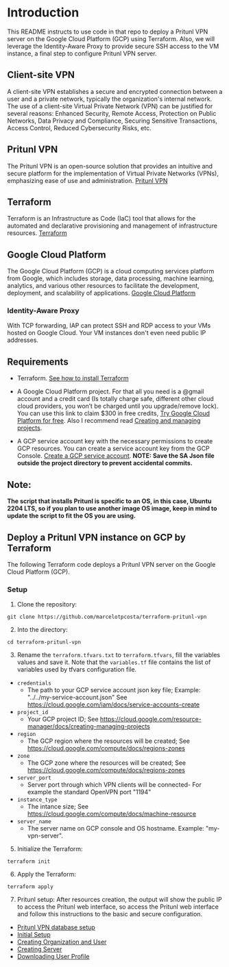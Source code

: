 # Introduction

This README instructs to use code in that repo to deploy a Pritunl VPN server on the Google Cloud Platform (GCP) using Terraform. Also, we will leverage the Identity-Aware Proxy to provide secure SSH access to the VM instance, a final step to configure Pritunl VPN server.

## Client-site VPN

A client-site VPN establishes a secure and encrypted connection between a user and a private network, typically the organization's internal network. The use of a client-site Virtual Private Network (VPN) can be justified for several reasons: Enhanced Security, Remote Access, Protection on Public Networks, Data Privacy and Compliance, Securing Sensitive Transactions, Access Control, Reduced Cybersecurity Risks, etc.

## Pritunl VPN 

The Pritunl VPN is an open-source solution that provides an intuitive and secure platform for the implementation of Virtual Private Networks (VPNs), emphasizing ease of use and administration. [Pritunl VPN](https://pritunl.com/)

## Terraform

Terraform is an Infrastructure as Code (IaC) tool that allows for the automated and declarative provisioning and management of infrastructure resources. [Terraform](https://www.terraform.io/)

## Google Cloud Platform

The Google Cloud Platform (GCP) is a cloud computing services platform from Google, which includes storage, data processing, machine learning, analytics, and various other resources to facilitate the development, deployment, and scalability of applications. [Google Cloud Platform](https://cloud.google.com/gcp)

### Identity-Aware Proxy

With TCP forwarding, IAP can protect SSH and RDP access to your VMs hosted on Google Cloud. Your VM instances don't even need public IP addresses.

## Requirements

* Terraform. [See how to install Terraform](https://developer.hashicorp.com/terraform/install)

* A Google Cloud Platform project. For that all you need is a @gmail account and a credit card (Is totally charge safe, different other cloud cloud providers, you won’t be charged until you upgrade/remove lock). You can use this link to claim $300 in free credits, [Try Google Cloud Platform for free](https://cloud.google.com/free). Also I recommend read [Creating and managing projects](https://cloud.google.com/resource-manager/docs/creating-managing-projects).

* A GCP service account key with the necessary permissions to create GCP resources. You can create a service account key from the GCP Console. [Create a GCP service account](https://cloud.google.com/iam/docs/service-accounts-create). **NOTE: Save the SA Json file outside the project directory to prevent accidental commits.**

## Note:

**The script that installs Pritunl is specific to an OS, in this case, Ubuntu 2204 LTS, so if you plan to use another image OS image, keep in mind to update the script to fit the OS you are using.**

## Deploy a Pritunl VPN instance on GCP by Terraform

The following Terraform code deploys a Pritunl VPN server on the Google Cloud Platform (GCP).

### Setup

1. Clone the repository:
  ```
  git clone https://github.com/marcelotpcosta/terraform-pritunl-vpn
  ```

2. Into the directory:
  ```
  cd terraform-pritunl-vpn
  ```

3. Rename the `terraform.tfvars.txt` to `terraform.tfvars`, fill the variables values and save it. Note that the `variables.tf` file contains the list of variables used by tfvars configuration file.

- `credentials`
  - The path to your GCP service account json key file; Example: "../../my-service-account.json" See https://cloud.google.com/iam/docs/service-accounts-create
- `project_id`
  - Your GCP project ID; See https://cloud.google.com/resource-manager/docs/creating-managing-projects
- `region`
  - The GCP region where the resources will be created; See https://cloud.google.com/compute/docs/regions-zones
- `zone`
  - The GCP zone where the resources will be created; See https://cloud.google.com/compute/docs/regions-zones
- `server_port`
  - Server port through which VPN clients will be connected- For example the standard OpenVPN port "1194"
- `instance_type`
  - The intance size; See https://cloud.google.com/compute/docs/machine-resource
- `server_name`
  - The server name on GCP console and OS hostname. Example: "my-vpn-server".

5. Initialize the Terraform:
  ```
  terraform init
  ```

6. Apply the Terraform:
  ```
  terraform apply
  ```

7. Pritunl setup: After resources creation, the output will show the public IP to access the Pritunl web interface, so access the Pritunl web interface and follow this instructions to the basic and secure configuration.

* [Pritunl VPN database setup](https://docs.pritunl.com/docs/configuration-5#database-setup)
* [Initial Setup](https://docs.pritunl.com/docs/configuration-5#initial-setup)
* [Creating Organization and User](https://docs.pritunl.com/docs/connecting#creating-organization-and-user)
* [Creating Server](https://docs.pritunl.com/docs/connecting#creating-server)
* [Downloading User Profile](https://docs.pritunl.com/docs/connecting#downloading-user-profile)